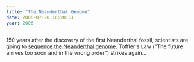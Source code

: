 ```yaml
---
title: "The Neanderthal Genome"
date: 2006-07-20 16:28:51
year: 2006
---
```

150 years after the discovery of the first Neanderthal fossil, scientists are going to <a href="http://www.454.com/news-events/press-kit-20060719.asp">sequence the Neanderthal genome</a>. Toffler's Law ("The future arrives too soon and in the wrong order") strikes again…
